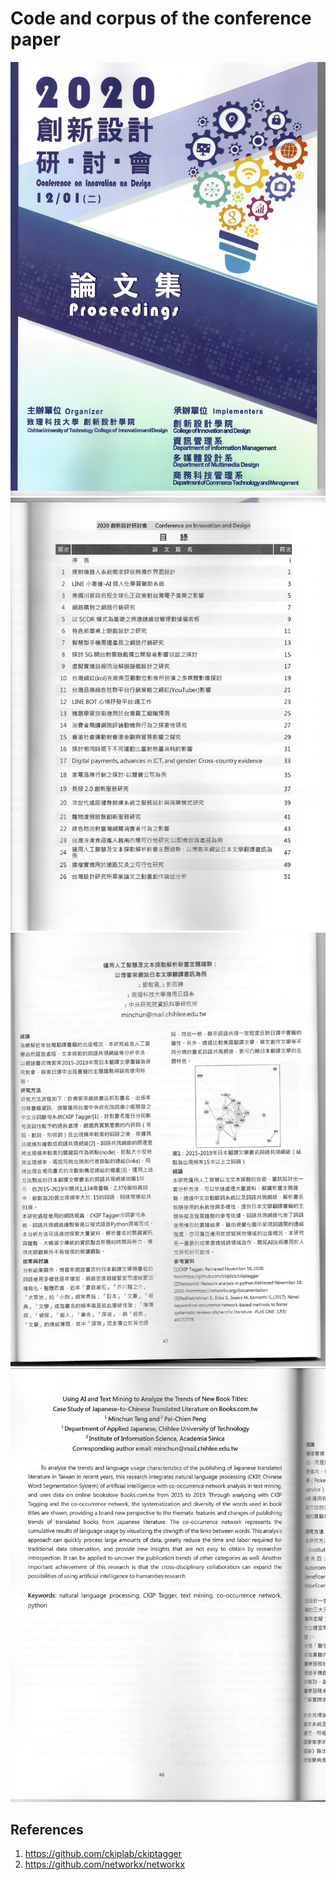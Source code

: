 # Code and corpus of the conference paper

![](paper/1.jpg)
![](paper/2.jpg)
![](paper/3.jpg)
![](paper/4.jpg)

## References

1. https://github.com/ckiplab/ckiptagger
2. https://github.com/networkx/networkx
